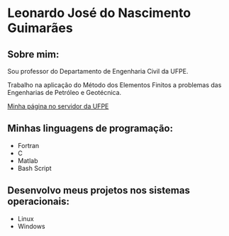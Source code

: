# Leonardo José do Nascimento Guimarães


## Sobre mim:

Sou professor do Departamento de Engenharia Civil da UFPE.

Trabalho na aplicação do Método dos Elementos Finitos a problemas das Engenharias de Petróleo e Geotécnica.

[Minha página no servidor da UFPE](http://www.lmcg.ufpe.br/~leo/)

## Minhas linguagens de programação:

- Fortran
- C
- Matlab
- Bash Script

## Desenvolvo meus projetos nos sistemas operacionais: 

- Linux
- Windows

<!---
- 👋 Hi, I’m @leojnguimaraes
- 👀 I’m interested in ...
- 🌱 I’m currently learning ...
- 💞️ I’m looking to collaborate on ...
- 📫 How to reach me ...

leojnguimaraes/leojnguimaraes is a ✨ special ✨ repository because its `README.md` (this file) appears on your GitHub profile.
You can click the Preview link to take a look at your changes.
--->
